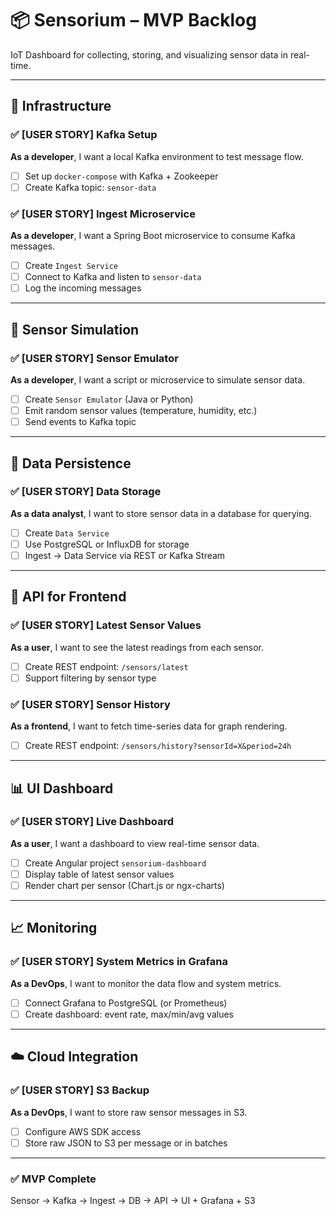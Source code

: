 # 📦 Sensorium – MVP Backlog

IoT Dashboard for collecting, storing, and visualizing sensor data in real-time.

---

## 🔧 Infrastructure

### ✅ [USER STORY] Kafka Setup
**As a developer**, I want a local Kafka environment to test message flow.

- [ ] Set up `docker-compose` with Kafka + Zookeeper
- [ ] Create Kafka topic: `sensor-data`

### ✅ [USER STORY] Ingest Microservice
**As a developer**, I want a Spring Boot microservice to consume Kafka messages.

- [ ] Create `Ingest Service`
- [ ] Connect to Kafka and listen to `sensor-data`
- [ ] Log the incoming messages

---

## 🧪 Sensor Simulation

### ✅ [USER STORY] Sensor Emulator
**As a developer**, I want a script or microservice to simulate sensor data.

- [ ] Create `Sensor Emulator` (Java or Python)
- [ ] Emit random sensor values (temperature, humidity, etc.)
- [ ] Send events to Kafka topic

---

## 💾 Data Persistence

### ✅ [USER STORY] Data Storage
**As a data analyst**, I want to store sensor data in a database for querying.

- [ ] Create `Data Service`
- [ ] Use PostgreSQL or InfluxDB for storage
- [ ] Ingest → Data Service via REST or Kafka Stream

---

## 📡 API for Frontend

### ✅ [USER STORY] Latest Sensor Values
**As a user**, I want to see the latest readings from each sensor.

- [ ] Create REST endpoint: `/sensors/latest`
- [ ] Support filtering by sensor type

### ✅ [USER STORY] Sensor History
**As a frontend**, I want to fetch time-series data for graph rendering.

- [ ] Create REST endpoint: `/sensors/history?sensorId=X&period=24h`

---

## 📊 UI Dashboard

### ✅ [USER STORY] Live Dashboard
**As a user**, I want a dashboard to view real-time sensor data.

- [ ] Create Angular project `sensorium-dashboard`
- [ ] Display table of latest sensor values
- [ ] Render chart per sensor (Chart.js or ngx-charts)

---

## 📈 Monitoring

### ✅ [USER STORY] System Metrics in Grafana
**As a DevOps**, I want to monitor the data flow and system metrics.

- [ ] Connect Grafana to PostgreSQL (or Prometheus)
- [ ] Create dashboard: event rate, max/min/avg values

---

## ☁️ Cloud Integration

### ✅ [USER STORY] S3 Backup
**As a DevOps**, I want to store raw sensor messages in S3.

- [ ] Configure AWS SDK access
- [ ] Store raw JSON to S3 per message or in batches

---

### ✅ MVP Complete
Sensor → Kafka → Ingest → DB → API → UI + Grafana + S3
